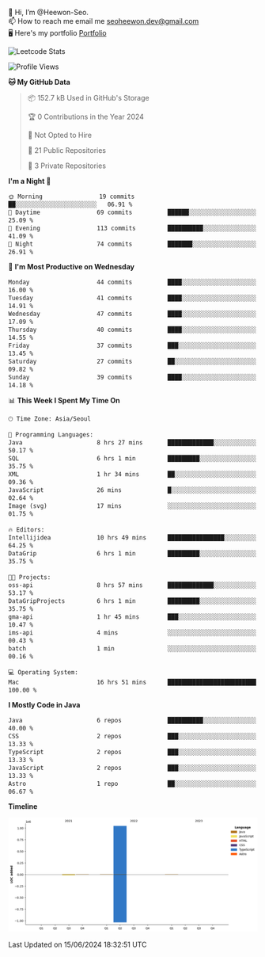 👋 Hi, I’m @Heewon-Seo.  
📫 How to reach me email me seoheewon.dev@gmail.com   
🖥 Here's my portfolio [Portfolio](https://haileynotes.notion.site/HEEWON-SEO-f98fe97412ee4a6a94fd24fe6832f84c)

![Leetcode Stats](https://leetcode.card.workers.dev/?username=Heewon-Seo)

 <!--START_SECTION:waka-->
![Profile Views](http://img.shields.io/badge/Profile%20Views-0-blue)

**🐱 My GitHub Data** 

> 📦 152.7 kB Used in GitHub's Storage 
 > 
> 🏆 0 Contributions in the Year 2024
 > 
> 🚫 Not Opted to Hire
 > 
> 📜 21 Public Repositories 
 > 
> 🔑 3 Private Repositories 
 > 
**I'm a Night 🦉** 

```text
🌞 Morning                19 commits          ██░░░░░░░░░░░░░░░░░░░░░░░   06.91 % 
🌆 Daytime                69 commits          ██████░░░░░░░░░░░░░░░░░░░   25.09 % 
🌃 Evening                113 commits         ██████████░░░░░░░░░░░░░░░   41.09 % 
🌙 Night                  74 commits          ███████░░░░░░░░░░░░░░░░░░   26.91 % 
```
📅 **I'm Most Productive on Wednesday** 

```text
Monday                   44 commits          ████░░░░░░░░░░░░░░░░░░░░░   16.00 % 
Tuesday                  41 commits          ████░░░░░░░░░░░░░░░░░░░░░   14.91 % 
Wednesday                47 commits          ████░░░░░░░░░░░░░░░░░░░░░   17.09 % 
Thursday                 40 commits          ████░░░░░░░░░░░░░░░░░░░░░   14.55 % 
Friday                   37 commits          ███░░░░░░░░░░░░░░░░░░░░░░   13.45 % 
Saturday                 27 commits          ██░░░░░░░░░░░░░░░░░░░░░░░   09.82 % 
Sunday                   39 commits          ████░░░░░░░░░░░░░░░░░░░░░   14.18 % 
```


📊 **This Week I Spent My Time On** 

```text
🕑︎ Time Zone: Asia/Seoul

💬 Programming Languages: 
Java                     8 hrs 27 mins       █████████████░░░░░░░░░░░░   50.17 % 
SQL                      6 hrs 1 min         █████████░░░░░░░░░░░░░░░░   35.75 % 
XML                      1 hr 34 mins        ██░░░░░░░░░░░░░░░░░░░░░░░   09.36 % 
JavaScript               26 mins             █░░░░░░░░░░░░░░░░░░░░░░░░   02.64 % 
Image (svg)              17 mins             ░░░░░░░░░░░░░░░░░░░░░░░░░   01.75 % 

🔥 Editors: 
Intellijidea             10 hrs 49 mins      ████████████████░░░░░░░░░   64.25 % 
DataGrip                 6 hrs 1 min         █████████░░░░░░░░░░░░░░░░   35.75 % 

🐱‍💻 Projects: 
oss-api                  8 hrs 57 mins       █████████████░░░░░░░░░░░░   53.17 % 
DataGripProjects         6 hrs 1 min         █████████░░░░░░░░░░░░░░░░   35.75 % 
gma-api                  1 hr 45 mins        ███░░░░░░░░░░░░░░░░░░░░░░   10.47 % 
ims-api                  4 mins              ░░░░░░░░░░░░░░░░░░░░░░░░░   00.43 % 
batch                    1 min               ░░░░░░░░░░░░░░░░░░░░░░░░░   00.16 % 

💻 Operating System: 
Mac                      16 hrs 51 mins      █████████████████████████   100.00 % 
```

**I Mostly Code in Java** 

```text
Java                     6 repos             ██████████░░░░░░░░░░░░░░░   40.00 % 
CSS                      2 repos             ███░░░░░░░░░░░░░░░░░░░░░░   13.33 % 
TypeScript               2 repos             ███░░░░░░░░░░░░░░░░░░░░░░   13.33 % 
JavaScript               2 repos             ███░░░░░░░░░░░░░░░░░░░░░░   13.33 % 
Astro                    1 repo              ██░░░░░░░░░░░░░░░░░░░░░░░   06.67 % 
```



**Timeline**

![Lines of Code chart](https://raw.githubusercontent.com/Heewon-Seo/Heewon-Seo/main/assets/bar_graph.png)


 Last Updated on 15/06/2024 18:32:51 UTC
<!--END_SECTION:waka-->

